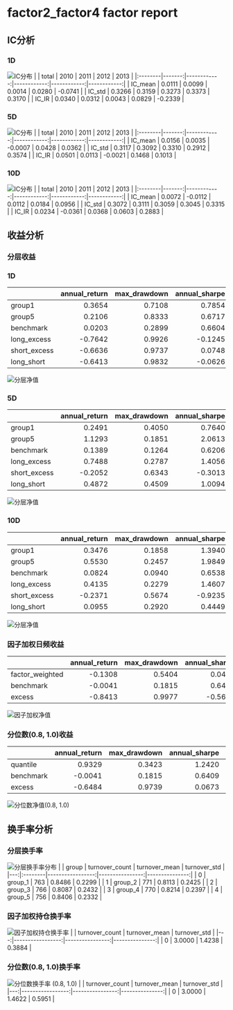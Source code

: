 # factor2_factor4 factor report
## IC分析
### 1D
![IC分布](IC/factor2_factor4_1D.png)
|         |  total |        2010 |        2011 |        2012 |        2013 |
|:--------|-------:|------------:|------------:|------------:|------------:|
| IC_mean | 0.0111 |      0.0099 |      0.0014 |      0.0280 |     -0.0741 |
| IC_std  | 0.3266 |      0.3159 |      0.3273 |      0.3373 |      0.3170 |
| IC_IR   | 0.0340 |      0.0312 |      0.0043 |      0.0829 |     -0.2339 |

### 5D
![IC分布](IC/factor2_factor4_5D.png)
|         |  total |        2010 |        2011 |        2012 |        2013 |
|:--------|-------:|------------:|------------:|------------:|------------:|
| IC_mean | 0.0156 |      0.0035 |     -0.0007 |      0.0428 |      0.0362 |
| IC_std  | 0.3117 |      0.3092 |      0.3310 |      0.2912 |      0.3574 |
| IC_IR   | 0.0501 |      0.0113 |     -0.0021 |      0.1468 |      0.1013 |

### 10D
![IC分布](IC/factor2_factor4_10D.png)
|         |  total |        2010 |        2011 |        2012 |        2013 |
|:--------|-------:|------------:|------------:|------------:|------------:|
| IC_mean | 0.0072 |     -0.0112 |      0.0112 |      0.0184 |      0.0956 |
| IC_std  | 0.3072 |      0.3111 |      0.3059 |      0.3045 |      0.3315 |
| IC_IR   | 0.0234 |     -0.0361 |      0.0368 |      0.0603 |      0.2883 |

## 收益分析
### 分层收益
### 1D
|              |   annual_return |   max_drawdown |   annual_sharpe |   annual_calmar |   win_rate |   avg_win_return |   avg_loss_return |   profit_loss_ratio |   annual_volatility |   annual_downside_deviation |   annual_sortino |
|:-------------|----------------:|---------------:|----------------:|----------------:|-----------:|-----------------:|------------------:|--------------------:|--------------------:|----------------------------:|-----------------:|
| group1       |          0.3654 |         0.7108 |          0.7854 |          8.1605 |     0.4867 |           0.0460 |           -0.0379 |              1.2143 |              0.9449 |                      0.5210 |           1.4245 |
| group5       |          0.2106 |         0.8333 |          0.6717 |          4.0112 |     0.5019 |           0.0436 |           -0.0387 |              1.1271 |              0.9814 |                      0.6247 |           1.0553 |
| benchmark    |          0.0203 |         0.2899 |          0.6604 |          1.1093 |     0.4930 |           0.0708 |           -0.0622 |              1.1392 |              1.2968 |                      0.7104 |           1.2055 |
| long_excess  |         -0.7642 |         0.9926 |         -0.1245 |        -12.2213 |     0.4766 |           0.0807 |           -0.0750 |              1.0765 |              1.5847 |                      0.9149 |          -0.2156 |
| short_excess |         -0.6636 |         0.9737 |          0.0748 |        -10.8185 |     0.4968 |           0.0772 |           -0.0753 |              1.0249 |              1.5297 |                      0.9792 |           0.1168 |
| long_short   |         -0.6413 |         0.9832 |         -0.0626 |        -10.3532 |     0.5158 |           0.0561 |           -0.0604 |              0.9280 |              1.3249 |                      1.0358 |          -0.0800 |

![分层净值](net_value/factor2_factor4_1D.png)
### 5D
|              |   annual_return |   max_drawdown |   annual_sharpe |   annual_calmar |   win_rate |   avg_win_return |   avg_loss_return |   profit_loss_ratio |   annual_volatility |   annual_downside_deviation |   annual_sortino |
|:-------------|----------------:|---------------:|----------------:|----------------:|-----------:|-----------------:|------------------:|--------------------:|--------------------:|----------------------------:|-----------------:|
| group1       |          0.2491 |         0.4050 |          0.7640 |          9.7642 |     0.4994 |           0.0199 |           -0.0175 |              1.1379 |              0.3901 |                      0.2280 |           1.3074 |
| group5       |          1.1293 |         0.1851 |          2.0613 |         96.8337 |     0.5389 |           0.0209 |           -0.0173 |              1.2135 |              0.4067 |                      0.2099 |           3.9946 |
| benchmark    |          0.1389 |         0.1264 |          0.6206 |         17.4538 |     0.4879 |           0.0145 |           -0.0125 |              1.1570 |              0.2667 |                      0.1409 |           1.1748 |
| long_excess  |          0.7488 |         0.2787 |          1.4056 |         42.6533 |     0.5159 |           0.0255 |           -0.0216 |              1.1775 |              0.4787 |                      0.2535 |           2.6541 |
| short_excess |         -0.2052 |         0.6343 |         -0.3013 |         -5.1349 |     0.4968 |           0.0216 |           -0.0224 |              0.9655 |              0.4400 |                      0.2774 |          -0.4777 |
| long_short   |          0.4872 |         0.4509 |          1.0094 |         17.1553 |     0.5274 |           0.0268 |           -0.0254 |              1.0563 |              0.5353 |                      0.3331 |           1.6219 |

![分层净值](net_value/factor2_factor4_5D.png)
### 10D
|              |   annual_return |   max_drawdown |   annual_sharpe |   annual_calmar |   win_rate |   avg_win_return |   avg_loss_return |   profit_loss_ratio |   annual_volatility |   annual_downside_deviation |   annual_sortino |
|:-------------|----------------:|---------------:|----------------:|----------------:|-----------:|-----------------:|------------------:|--------------------:|--------------------:|----------------------------:|-----------------:|
| group1       |          0.3476 |         0.1858 |          1.3940 |         29.6958 |     0.5103 |           0.0121 |           -0.0100 |              1.2132 |              0.2336 |                      0.1289 |           2.5250 |
| group5       |          0.5530 |         0.2457 |          1.9849 |         35.7359 |     0.5282 |           0.0125 |           -0.0100 |              1.2445 |              0.2359 |                      0.1257 |           3.7254 |
| benchmark    |          0.0824 |         0.0940 |          0.6538 |         13.9123 |     0.4987 |           0.0074 |           -0.0066 |              1.1112 |              0.1350 |                      0.0720 |           1.2255 |
| long_excess  |          0.4135 |         0.2279 |          1.4607 |         28.7933 |     0.5115 |           0.0139 |           -0.0115 |              1.2110 |              0.2601 |                      0.1444 |           2.6314 |
| short_excess |         -0.2371 |         0.5674 |         -0.9235 |         -6.6320 |     0.4974 |           0.0118 |           -0.0135 |              0.8702 |              0.2570 |                      0.1762 |          -1.3467 |
| long_short   |          0.0955 |         0.2920 |          0.4449 |          5.1920 |     0.5179 |           0.0153 |           -0.0153 |              1.0020 |              0.3205 |                      0.2132 |           0.6688 |

![分层净值](net_value/factor2_factor4_10D.png)
### 因子加权日频收益
|                 |   annual_return |   max_drawdown |   annual_sharpe |   annual_calmar |   win_rate |   avg_win_return |   avg_loss_return |   profit_loss_ratio |   annual_volatility |   annual_downside_deviation |   annual_sortino |
|:----------------|----------------:|---------------:|----------------:|----------------:|-----------:|-----------------:|------------------:|--------------------:|--------------------:|----------------------------:|-----------------:|
| factor_weighted |         -0.1308 |         0.5404 |          0.0467 |         -3.8423 |     0.5303 |           0.0247 |           -0.0276 |              0.8936 |              0.5675 |                      0.5054 |           0.0524 |
| benchmark       |         -0.0041 |         0.1815 |          0.6409 |         -0.3591 |     0.4944 |           0.0704 |           -0.0623 |              1.1297 |              1.2946 |                      0.7106 |           1.1677 |
| excess          |         -0.8413 |         0.9977 |         -0.5657 |        -13.3861 |     0.5069 |           0.0673 |           -0.0756 |              0.8897 |              1.4199 |                      0.8999 |          -0.8925 |

![因子加权净值](net_value/factor2_factor4_factor_weighted.png)
### 分位数(0.8, 1.0)收益
|           |   annual_return |   max_drawdown |   annual_sharpe |   annual_calmar |   win_rate |   avg_win_return |   avg_loss_return |   profit_loss_ratio |   annual_volatility |   annual_downside_deviation |   annual_sortino |
|:----------|----------------:|---------------:|----------------:|----------------:|-----------:|-----------------:|------------------:|--------------------:|--------------------:|----------------------------:|-----------------:|
| quantile  |          0.9329 |         0.3423 |          1.2420 |         43.2583 |     0.5234 |           0.0362 |           -0.0312 |              1.1596 |              0.7491 |                      0.4473 |           2.0802 |
| benchmark |         -0.0041 |         0.1815 |          0.6409 |         -0.3591 |     0.4944 |           0.0704 |           -0.0623 |              1.1297 |              1.2946 |                      0.7106 |           1.1677 |
| excess    |         -0.6484 |         0.9739 |          0.0673 |        -10.5688 |     0.5031 |           0.0755 |           -0.0757 |              0.9982 |              1.5137 |                      0.8930 |           0.1141 |

![分位数净值(0.8, 1.0)](net_value/factor2_factor4_quantile.png)
## 换手率分析
### 分层换手率
![分层换手率分布](turnover/factor2_factor4_group.png)
|    | group   |   turnover_count |   turnover_mean |   turnover_std |
|---:|:--------|-----------------:|----------------:|---------------:|
|  0 | group_1 |              763 |          0.8486 |         0.2299 |
|  1 | group_2 |              771 |          0.8113 |         0.2425 |
|  2 | group_3 |              766 |          0.8087 |         0.2432 |
|  3 | group_4 |              770 |          0.8214 |         0.2397 |
|  4 | group_5 |              756 |          0.8406 |         0.2332 |

### 因子加权持仓换手率
![因子加权持仓换手率](turnover/factor2_factor4_factor_weighted.png)
|    |   turnover_count |   turnover_mean |   turnover_std |
|---:|-----------------:|----------------:|---------------:|
|  0 |           3.0000 |          1.4238 |         0.3884 |

### 分位数(0.8, 1.0)换手率
![分位数换手率 (0.8, 1.0)](turnover/factor2_factor4_quantile.png)
|    |   turnover_count |   turnover_mean |   turnover_std |
|---:|-----------------:|----------------:|---------------:|
|  0 |           3.0000 |          1.4622 |         0.5951 |

